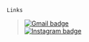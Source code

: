 `Links `
> [![Gmail badge](https://img.shields.io/badge/-fredwantblossom-gray?style=flat&logo=Gmail&logoColor=white)](mailto:fredwantblossom@gmail.com)  
> [![Instagram badge](https://img.shields.io/badge/-madve.dev-gray?style=flat&logo=Instagram&logoColor=white)](https://www.instagram.com/madve.dev/?hl=ru)
